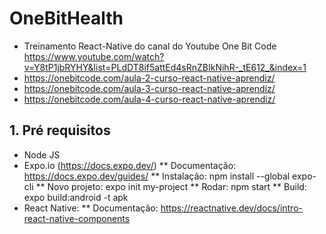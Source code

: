 # OneBitHealth
* Treinamento React-Native do canal do Youtube One Bit Code https://www.youtube.com/watch?v=Y8tP1jbRYHY&list=PLdDT8if5attEd4sRnZBIkNihR-_tE612_&index=1
* https://onebitcode.com/aula-2-curso-react-native-aprendiz/
* https://onebitcode.com/aula-3-curso-react-native-aprendiz/
* https://onebitcode.com/aula-4-curso-react-native-aprendiz/
	
## 1. Pré requisitos
* Node JS
* Expo.io (https://docs.expo.dev/)
** Documentação: https://docs.expo.dev/guides/
** Instalação: npm install --global expo-cli
** Novo projeto: expo init my-project
** Rodar: npm start
** Build: expo build:android -t apk
* React Native:
** Documentação: https://reactnative.dev/docs/intro-react-native-components
